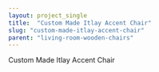 ```yaml
---
layout: project_single
title:  "Custom Made Itlay Accent Chair"
slug: "custom-made-itlay-accent-chair"
parent: "living-room-wooden-chairs"
---
```

Custom Made Itlay Accent Chair